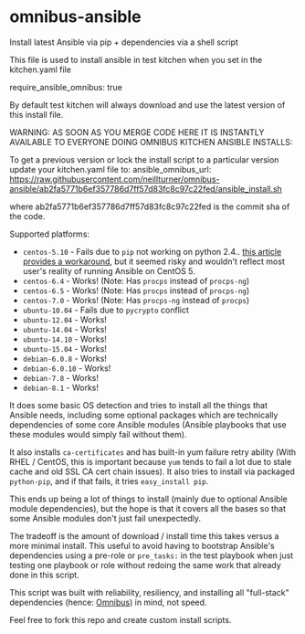 # omnibus-ansible
Install latest Ansible via pip + dependencies via a shell script

This file is used to install ansible in test kitchen when you set in the kitchen.yaml file

require_ansible_omnibus: true 

By default test kitchen will always download and use the latest version of this install file. 

WARNING: AS SOON AS YOU MERGE CODE HERE IT IS INSTANTLY AVAILABLE TO EVERYONE DOING OMNIBUS KITCHEN ANSIBLE INSTALLS:

To get a previous version or lock the install script to a particular version update your kitchen.yaml file to: 
ansible_omnibus_url: https://raw.githubusercontent.com/neillturner/omnibus-ansible/ab2fa5771b6ef357786d7ff57d83fc8c97c22fed/ansible_install.sh

where ab2fa5771b6ef357786d7ff57d83fc8c97c22fed is the commit sha of the code. 

Supported platforms:

 - `centos-5.10` - Fails due to `pip` not working on python 2.4.. [this article provides a workaround](https://coderwall.com/p/lbr5pg/fixing-ansible-python-2-6-dependency-on-for-rhel-centos-5), but it seemed risky and wouldn't reflect most user's reality of running Ansible on CentOS 5.
 - `centos-6.4` - Works!  (Note: Has `procps` instead of `procps-ng`)
 - `centos-6.5` - Works!  (Note: Has `procps` instead of `procps-ng`)
 - `centos-7.0` - Works!  (Note: Has `procps-ng` instead of `procps`)
 - `ubuntu-10.04` - Fails due to `pycrypto` conflict
 - `ubuntu-12.04` - Works!
 - `ubuntu-14.04` - Works!
 - `ubuntu-14.10` - Works!
 - `ubuntu-15.04` - Works!
 - `debian-6.0.8` - Works!
 - `debian-6.0.10` - Works!
 - `debian-7.8` - Works!
 - `debian-8.1` - Works!


It does some basic OS detection and tries to install all the things that Ansible needs, including some optional packages which are technically dependencies of some core Ansible modules (Ansible playbooks that use these modules would simply fail without them). 

It also installs `ca-certificates` and has built-in yum failure retry ability (With RHEL / CentOS, this is important because `yum` tends to fail a lot due to stale cache and old SSL CA cert chain issues).  It also tries to install via packaged `python-pip`, and if that fails, it tries `easy_install pip`.

This ends up being a lot of things to install (mainly due to optional Ansible module dependencies), but the hope is that it covers all the bases so that some Ansible modules don't just fail unexpectedly. 

The tradeoff is the amount of download / install time this takes versus a more minimal install.  This useful to avoid having to bootstrap Ansible's dependencies using a pre-role or `pre_tasks:` in the test playbook when just testing one playbook or role without redoing the same work that already done in this script. 

This script was built with reliability, resiliency, and installing all "full-stack" dependencies (hence: [Omnibus](https://github.com/chef/omnibus)) in mind, not speed.


Feel free to fork this repo and create custom install scripts. 
